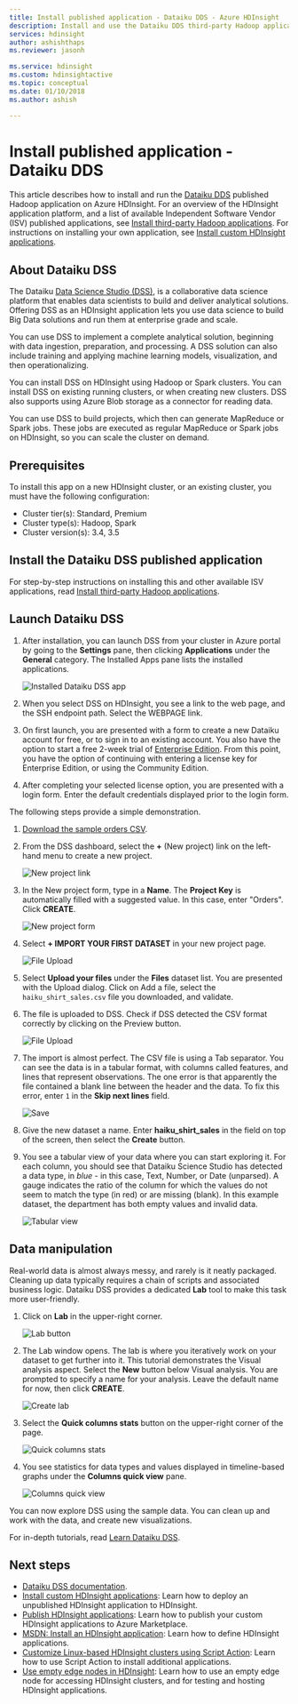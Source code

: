 ```yaml
---
title: Install published application - Dataiku DDS - Azure HDInsight 
description: Install and use the Dataiku DDS third-party Hadoop application.
services: hdinsight
author: ashishthaps
ms.reviewer: jasonh

ms.service: hdinsight
ms.custom: hdinsightactive
ms.topic: conceptual
ms.date: 01/10/2018
ms.author: ashish

---
```

# Install published application - Dataiku DDS

This article describes how to install and run the [Dataiku DDS](https://www.dataiku.com/) published Hadoop application on Azure HDInsight. For an overview of the HDInsight application platform, and a list of available Independent Software Vendor (ISV) published applications, see [Install third-party Hadoop applications](hdinsight-apps-install-applications.md). For instructions on installing your own application, see [Install custom HDInsight applications](hdinsight-apps-install-custom-applications.md).

## About Dataiku DSS

The Dataiku [Data Science Studio (DSS)](https://www.dataiku.com/dss/features/connectivity/), is a collaborative data science platform that enables data scientists to build and deliver analytical solutions. Offering DSS as an HDInsight application lets you use data science to build Big Data solutions and run them at enterprise grade and scale.

You can use DSS to implement a complete analytical solution, beginning with data ingestion, preparation, and processing. A DSS solution can also include training and applying machine learning models, visualization, and then operationalizing.

You can install DSS on HDInsight using Hadoop or Spark clusters. You can install DSS on existing running clusters, or when creating new clusters. DSS also supports using Azure Blob storage as a connector for reading data.

You can use DSS to build projects, which then can generate MapReduce or Spark jobs. These jobs are executed as regular MapReduce or Spark jobs on HDInsight, so you can scale the cluster on demand.

## Prerequisites

To install this app on a new HDInsight cluster, or an existing cluster, you must have the following configuration:

* Cluster tier(s): Standard, Premium
* Cluster type(s): Hadoop, Spark
* Cluster version(s): 3.4, 3.5

## Install the Dataiku DSS published application

For step-by-step instructions on installing this and other available ISV applications, read [Install third-party Hadoop applications](hdinsight-apps-install-applications.md).

## Launch Dataiku DSS

1. After installation, you can launch DSS from your cluster in Azure portal by going to the **Settings** pane, then clicking **Applications** under the **General** category. The Installed Apps pane lists the installed applications.

    ![Installed Dataiku DSS app](./media/hdinsight-apps-install-dataiku/app.png)

2. When you select DSS on HDInsight, you see a link to the web page, and the SSH endpoint path. Select the WEBPAGE link.

3. On first launch, you are presented with a form to create a new Dataiku account for free, or to sign in to an existing account. You also have the option to start a free 2-week trial of [Enterprise Edition](https://www.dataiku.com/dss/editions/). From this point, you have the option of continuing with entering a license key for Enterprise Edition, or using the Community Edition.

4. After completing your selected license option, you are presented with a login form. Enter the default credentials displayed prior to the login form.

The following steps provide a simple demonstration.

1. [Download the sample orders CSV](https://doc.dataiku.com/tutorials/data/101/haiku_shirt_sales.csv).

2. From the DSS dashboard, select the **+** (New project) link on the left-hand menu to create a new project.

    ![New project link](./media/hdinsight-apps-install-dataiku/new-project.png)

3. In the New project form, type in a **Name**. The **Project Key** is automatically filled with a suggested value. In this case, enter "Orders". Click **CREATE**.

    ![New project form](./media/hdinsight-apps-install-dataiku/new-project-form.png)

4. Select **+ IMPORT YOUR FIRST DATASET** in your new project page.

    ![File Upload](./media/hdinsight-apps-install-dataiku/import-dataset.png)

5. Select **Upload your files** under the **Files** dataset list. You are presented with the Upload dialog. Click on Add a file, select the `haiku_shirt_sales.csv` file you downloaded, and validate.

6. The file is uploaded to DSS. Check if DSS detected the CSV format correctly by clicking on the Preview button.

    ![File Upload](./media/hdinsight-apps-install-dataiku/preview.png)

7. The import is almost perfect. The CSV file is using a Tab separator. You can see the data is in a tabular format, with columns called features, and lines that represent observations. The one error is that apparently the file contained a blank line between the header and the data. To fix this error, enter `1` in the **Skip next lines** field.

    ![Save](./media/hdinsight-apps-install-dataiku/skip-lines.png)

8. Give the new dataset a name. Enter **haiku_shirt_sales** in the field on top of the screen, then select the **Create** button.

9. You see a tabular view of your data where you can start exploring it. For each column, you should see that Dataiku Science Studio has detected a data type, in _blue_ - in this case, Text, Number, or Date (unparsed). A gauge indicates the ratio of the column for which the values do not seem to match the type (in red) or are missing (blank). In this example dataset, the department has both empty values and invalid data.

    ![Tabular view](./media/hdinsight-apps-install-dataiku/viewing-dataset.png)

## Data manipulation

Real-world data is almost always messy, and rarely is it neatly packaged. Cleaning up data typically requires a chain of scripts and associated business logic. Dataiku DSS provides a dedicated **Lab** tool to make this task more user-friendly.

1. Click on **Lab** in the upper-right corner.

    ![Lab button](./media/hdinsight-apps-install-dataiku/lab-button.png)

2. The Lab window opens. The lab is where you iteratively work on your dataset to get further into it. This tutorial demonstrates the Visual analysis aspect. Select the **New** button below Visual analysis. You are prompted to specify a name for your analysis. Leave the default name for now, then click **CREATE**.

    ![Create lab](./media/hdinsight-apps-install-dataiku/create-lab.png)

3. Select the **Quick columns stats** button on the upper-right corner of the page.

    ![Quick columns stats](./media/hdinsight-apps-install-dataiku/quick-column-stats.png)

4. You see statistics for data types and values displayed in timeline-based graphs under the **Columns quick view** pane.

    ![Columns quick view](./media/hdinsight-apps-install-dataiku/columns-quick-view.png)

You can now explore DSS using the sample data. You can clean up and work with the data, and create new visualizations.

For in-depth tutorials, read [Learn Dataiku DSS](https://www.dataiku.com/learn/).

## Next steps

* [Dataiku DSS documentation](https://doc.dataiku.com/dss/latest/).
* [Install custom HDInsight applications](hdinsight-apps-install-custom-applications.md): Learn how to deploy an unpublished HDInsight application to HDInsight.
* [Publish HDInsight applications](hdinsight-apps-publish-applications.md): Learn how to publish your custom HDInsight applications to Azure Marketplace.
* [MSDN: Install an HDInsight application](https://msdn.microsoft.com/library/mt706515.aspx): Learn how to define HDInsight applications.
* [Customize Linux-based HDInsight clusters using Script Action](hdinsight-hadoop-customize-cluster-linux.md): Learn how to use Script Action to install additional applications.
* [Use empty edge nodes in HDInsight](hdinsight-apps-use-edge-node.md): Learn how to use an empty edge node for accessing HDInsight clusters, and for testing and hosting HDInsight applications.
